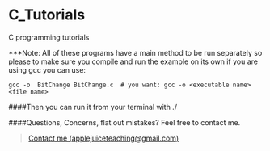 C_Tutorials
===========

C programming tutorials

***Note:  All of these programs have a main method to be run separately so please to make sure you compile and run the example on its own if you are using gcc you can use:



```
gcc -o  BitChange BitChange.c  # you want: gcc -o <executable name> <file name> 
```

####Then you can run it from your terminal with ./<executable name> 








####Questions, Concerns, flat out mistakes?  Feel free to contact me.

> [Contact me (applejuiceteaching@gmail.com)](mailto:applejuiceteaching@gmail.com)
